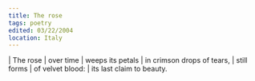 ```yaml
---
title: The rose
tags: poetry
edited: 03/22/2004
location: Italy
---
```


| The rose
| over time
| weeps its petals
| in crimson drops of tears,
| still forms
| of velvet blood:
| its last claim to beauty.
